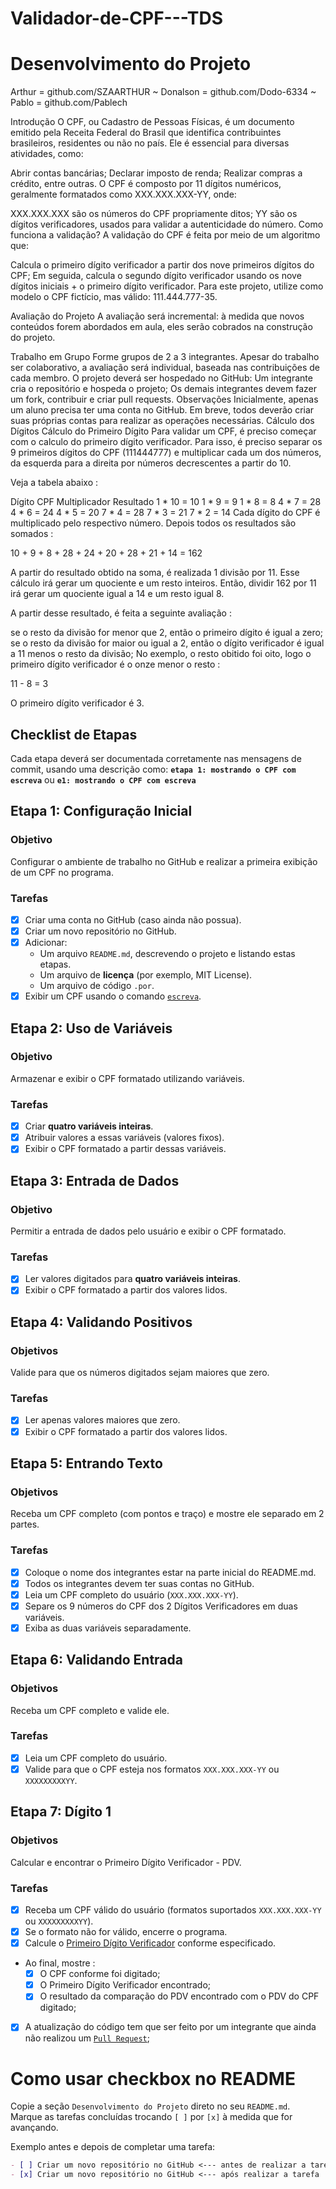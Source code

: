 # Validador-de-CPF---TDS

# Desenvolvimento do Projeto

Arthur     = github.com/SZAARTHUR ~
Donalson   = github.com/Dodo-6334 ~
Pablo      = github.com/Pablech

Introdução
O CPF, ou Cadastro de Pessoas Físicas, é um documento emitido pela Receita Federal do Brasil que identifica contribuintes brasileiros, residentes ou não no país. Ele é essencial para diversas atividades, como:

Abrir contas bancárias;
Declarar imposto de renda;
Realizar compras a crédito, entre outras.
O CPF é composto por 11 dígitos numéricos, geralmente formatados como XXX.XXX.XXX-YY, onde:

XXX.XXX.XXX são os números do CPF propriamente ditos;
YY são os dígitos verificadores, usados para validar a autenticidade do número.
Como funciona a validação?
A validação do CPF é feita por meio de um algoritmo que:

Calcula o primeiro dígito verificador a partir dos nove primeiros dígitos do CPF;
Em seguida, calcula o segundo dígito verificador usando os nove dígitos iniciais + o primeiro dígito verificador.
Para este projeto, utilize como modelo o CPF fictício, mas válido: 111.444.777-35.

Avaliação do Projeto
A avaliação será incremental: à medida que novos conteúdos forem abordados em aula, eles serão cobrados na construção do projeto.

Trabalho em Grupo
Forme grupos de 2 a 3 integrantes.
Apesar do trabalho ser colaborativo, a avaliação será individual, baseada nas contribuições de cada membro.
O projeto deverá ser hospedado no GitHub:
Um integrante cria o repositório e hospeda o projeto;
Os demais integrantes devem fazer um fork, contribuir e criar pull requests.
Observações
Inicialmente, apenas um aluno precisa ter uma conta no GitHub.
Em breve, todos deverão criar suas próprias contas para realizar as operações necessárias.
Cálculo dos Dígitos
Cálculo do Primeiro Dígito
Para validar um CPF, é preciso começar com o calculo do primeiro dígito verificador. Para isso, é preciso separar os 9 primeiros dígitos do CPF (111444777) e multiplicar cada um dos números, da esquerda para a direita por números decrescentes a partir do 10.

Veja a tabela abaixo :

Dígito CPF		Multiplicador		Resultado
1	*	10	=	10
1	*	9	=	9
1	*	8	=	8
4	*	7	=	28
4	*	6	=	24
4	*	5	=	20
7	*	4	=	28
7	*	3	=	21
7	*	2	=	14
Cada dígito do CPF é multiplicado pelo respectivo número. Depois todos os resultados são somados :

10 + 9 + 8 + 28 + 24 + 20 + 28 + 21 + 14 = 162

A partir do resultado obtido na soma, é realizada 1 divisão por 11. Esse cálculo irá gerar um quociente e um resto inteiros. Então, dividir 162 por 11 irá gerar um quociente igual a 14 e um resto igual 8.

A partir desse resultado, é feita a seguinte avaliação :

se o resto da divisão for menor que 2, então o primeiro dígito é igual a zero;
se o resto da divisão for maior ou igual a 2, então o dígito verificador é igual a 11 menos o resto da divisão;
No exemplo, o resto obitido foi oito, logo o primeiro dígito verificador é o onze menor o resto :

11 - 8 = 3

O primeiro dígito verificador é 3.

## Checklist de Etapas

Cada etapa deverá ser documentada corretamente nas mensagens de commit, usando uma descrição como:
**`etapa 1: mostrando o CPF com escreva`** ou **`e1: mostrando o CPF com escreva`**

## Etapa 1: Configuração Inicial

### Objetivo
Configurar o ambiente de trabalho no GitHub e realizar a primeira exibição de um CPF no programa.

### Tarefas
- [x] Criar uma conta no GitHub (caso ainda não possua).
- [x] Criar um novo repositório no GitHub.
- [x] Adicionar:
    - Um arquivo `README.md`, descrevendo o projeto e listando estas etapas.
    - Um arquivo de **licença** (por exemplo, MIT License).
    - Um arquivo de código `.por`.
- [x] Exibir um CPF usando o comando [`escreva`](https://github.com/gutohertzog/tds-senac-tech/blob/main/uc2-desenvolver-algoritmos/1.portugol/entrada-saida.md#fun%C3%A7%C3%A3o-escreva).

 ## Etapa 2: Uso de Variáveis

### Objetivo
Armazenar e exibir o CPF formatado utilizando variáveis.

### Tarefas
- [x] Criar **quatro variáveis inteiras**.
- [x] Atribuir valores a essas variáveis (valores fixos).
- [x] Exibir o CPF formatado a partir dessas variáveis.

## Etapa 3: Entrada de Dados

### Objetivo
Permitir a entrada de dados pelo usuário e exibir o CPF formatado.

### Tarefas
- [x] Ler valores digitados para **quatro variáveis inteiras**.
- [x] Exibir o CPF formatado a partir dos valores lidos.

## Etapa 4: Validando Positivos

### Objetivos
Valide para que os números digitados sejam maiores que zero.

### Tarefas
- [x] Ler apenas valores maiores que zero.
- [x] Exibir o CPF formatado a partir dos valores lidos.

## Etapa 5: Entrando Texto

### Objetivos
Receba um CPF completo (com pontos e traço) e mostre ele separado em 2 partes.

### Tarefas
- [x] Coloque o nome dos integrantes estar na parte inicial do README.md.
- [x] Todos os integrantes devem ter suas contas no GitHub.
- [x] Leia um CPF completo do usuário (`XXX.XXX.XXX-YY`).
- [x] Separe os 9 números do CPF dos 2 Dígitos Verificadores em duas variáveis.
- [x] Exiba as duas variáveis separadamente.

## Etapa 6: Validando Entrada

### Objetivos
Receba um CPF completo e valide ele.

### Tarefas
- [X] Leia um CPF completo do usuário.
- [X] Valide para que o CPF esteja nos formatos `XXX.XXX.XXX-YY` ou `XXXXXXXXXYY`.

## Etapa 7: Dígito 1

### Objetivos
Calcular e encontrar o Primeiro Dígito Verificador - PDV.

### Tarefas
- [x] Receba um CPF válido do usuário (formatos suportados `XXX.XXX.XXX-YY` ou `XXXXXXXXXYY`).
- [x] Se o formato não for válido, encerre o programa.
- [x] Calcule o [Primeiro Dígito Verificador](#cálculo-do-primeiro-dígito) conforme especificado.
- Ao final, mostre :
    - [x] O CPF conforme foi digitado;
    - [x] O Primeiro Dígito Verificador encontrado;
    - [x] O resultado da comparação do PDV encontrado com o PDV do CPF digitado;
- [x] A atualização do código tem que ser feito por um integrante que ainda não realizou um [`Pull Request`](https://docs.github.com/pt/pull-requests/collaborating-with-pull-requests/proposing-changes-to-your-work-with-pull-requests/creating-a-pull-request-from-a-fork);


# Como usar checkbox no README

Copie a seção `Desenvolvimento do Projeto` direto no seu `README.md`.<br>
Marque as tarefas concluídas trocando `[ ]` por `[x]` à medida que for avançando.

Exemplo antes e depois de completar uma tarefa:

```markdown
- [ ] Criar um novo repositório no GitHub <--- antes de realizar a tarefa
- [x] Criar um novo repositório no GitHub <--- após realizar a tarefa
```
